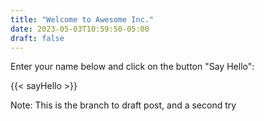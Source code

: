 ```yaml
---
title: "Welcome to Awesome Inc."
date: 2023-05-03T10:59:50-05:00
draft: false
---
```


Enter your name below and click on the button "Say Hello":

{{< sayHello >}}

Note: This is the branch to draft post, and a second try
